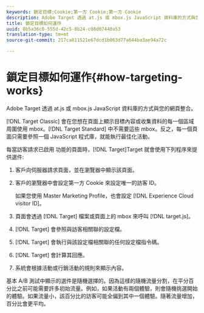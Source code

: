 ```yaml
---
keywords: 鎖定目標;Cookie;第一方 Cookie;第一方 Cookie
description: Adobe Target 透過 at.js 或 mbox.js JavaScript 資料庫的方式與您的網頁整合。
title: 鎖定目標如何運作
uuid: 8b5a36c0-555d-42c5-8b24-c08d07440a53
translation-type: tm+mt
source-git-commit: 217ca811521e67dcd1b063d77a644ba3ae94a72c

---
```



# 鎖定目標如何運作{#how-targeting-works}

Adobe Target 透過 at.js 或 mbox.js JavaScript 資料庫的方式與您的網頁整合。

[!DNL Target Classic] 會在您想在頁面上顯示目標內容或收集資料的每一個區域周圍使用 mbox。[!DNL Target Standard] 中不需要這些 mbox。反之，每一個頁面只需要參照一個 JavaScript 程式庫，就能執行最佳化活動。

每當訪客請求已啟用 功能的頁面時，[!DNL Target]Target 就會使用下列程序來提供選件:

1. 客戶向伺服器請求頁面，並在瀏覽器中顯示該頁面。
1. 客戶的瀏覽器中會設定第一方 Cookie 來設定唯一的訪客 ID。

   如果您使用 Master Marketing Profile，也會設定 [!DNL Experience Cloud visitor ID]。

1. 頁面會透過 [!DNL Target] 檔案或頁面上的 mbox 來呼叫 [!DNL target.js]。
1. [!DNL Target] 會參照與訪客相關聯的設定檔。
1. [!DNL Target] 會執行與該設定檔相關聯的任何設定檔指令碼。
1. [!DNL Target] 會計算其回應。
1. 系統會根據活動或行銷活動的規則來顯示內容。

基本 A/B 測試中顯示的選件是隨機選擇的。因為這樣的隨機流量分割，在平分百分比之前可能需要許多初始流量。例如，如果活動有兩個體驗，則會隨機挑選開始的體驗。如果流量小，該百分比的訪客可能全偏到其中一個體驗。隨著流量增加，百分比會更平均。
